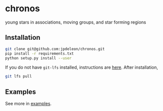 # chronos
young stars in associations, moving groups, and star forming regions

## Installation
```bash
git clone git@github.com:jpdeleon/chronos.git
pip install -r requirements.txt
python setup.py install --user
```

If you do not have `git-lfs` installed, instructions are [here](https://github.com/git-lfs/git-lfs/wiki/Installation).
After installation,
```bash
git lfs pull
```

## Examples
See more in [examples](https://github.com/jpdeleon/chronos/tree/master/notebooks).

